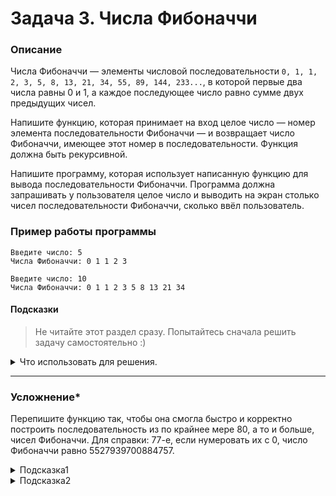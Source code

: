 # Задача 3. Числа Фибоначчи

### Описание
Числа Фибоначчи — элементы числовой последовательности `0, 1, 1, 2, 3, 5, 8, 13, 21, 34, 55, 89, 144, 233...`, в которой первые два числа равны 0 и 1, а каждое последующее число равно сумме двух предыдущих чисел.

Напишите функцию, которая принимает на вход целое число — номер элемента последовательности Фибоначчи — и возвращает число Фибоначчи, имеющее этот номер в последовательности. Функция должна быть рекурсивной.

Напишите программу, которая использует написанную функцию для вывода последовательности Фибоначчи. Программа должна запрашивать у пользователя целое число и выводить на экран столько чисел последовательности Фибоначчи, сколько ввёл пользователь.

### Пример работы программы
```
Введите число: 5
Числа Фибоначчи: 0 1 1 2 3
```
```
Введите число: 10
Числа Фибоначчи: 0 1 1 2 3 5 8 13 21 34
```
#### Подсказки

> Не читайте этот раздел сразу. Попытайтесь сначала решить задачу самостоятельно :)

<details>

<summary>Что использовать для решения.</summary>

Помните, что рекурсивная функция должна иметь условия выхода из рекурсии, то есть проверку значения параметра, после которой функция вернёт что-то конкретное. Этих условий может быть несколько.

Для вывода последовательности чисел используйте цикл `for`.

</details>

-----

### Усложнение*

Перепишите функцию так, чтобы она смогла быстро и корректно построить последовательность из по крайнее мере 80, а то и больше, чисел Фибоначчи. Для справки: 77-е, если нумеровать их с 0, число Фибоначчи равно 5527939700884757.

<details>

<summary>Подсказка1</summary>

Откажитесь от рекурсивного подхода.

</details>

<details>

<summary>Подсказка2</summary>

Вместо int используйте другой целочисленный тип данных, способный вмещать достаточно большие числа.
  
</details>
